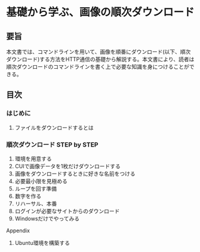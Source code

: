 # 基礎から学ぶ、画像の順次ダウンロード

## 要旨
本文書では、コマンドラインを用いて、画像を順番にダウンロード(以下、順次ダウンロード)する方法をHTTP通信の基礎から解説する。本文書により、読者は順次ダウンロードのコマンドラインを書く上で必要な知識を身につけることができる。

## 目次

### はじめに
1. ファイルをダウンロードするとは
### 順次ダウンロード STEP by STEP
1. 環境を用意する
1. CUIで画像データを1枚だけダウンロードする
1. 画像をダウンロードするときに好きな名前をつける
1. 必要最小限を見極める
1. ループを回す準備
1. 数字を作る
1. リハーサル、本番
1. ログインが必要なサイトからのダウンロード
1. Windowsだけでやってみる

Appendix
1. Ubuntu環境を構築する